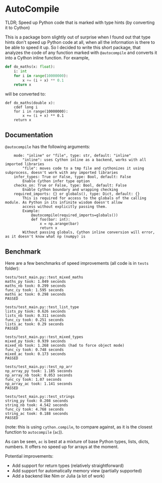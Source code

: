 # AutoCompile

TLDR; Speed up Python code that is marked with type hints (by converting it to Cython)

This is a package born slightly out of surprise when I found out that type hints don't 
speed up Python code at all, when all the information is there to be able to speed it up. 
So I decided to write this short package,  that analyzes the code of any function marked
with `@autocompile` and converts it into a Cython inline function. For example,

```python
def do_maths(x: float):
    i: int
    for i in range(10000000):
        x += (i + x) ** 0.1
    return x
```

will be converted to:

```cython
def do_maths(double x):
    cdef long i  
    for i in range(10000000):
        x += (i + x) ** 0.1
    return x
```

## Documentation

`@autocompile` has the following arguments:
```
    mode: "inline" or "file", type: str, default: "inline"
        "inline": uses Cython inline as a backend, works with all imported libraries 
        "file": moves code to a tmp file and cythonizes it using subprocess, doesn't work with any imported libraries 
    infer_types: True or False, type: Bool, default: False
        Enable Cython infer type option
    checks_on: True or False, type: Bool, default: False
        Enable Cython boundary and wrapping checking
    required_imports: {} or globals(), type: Dict, default: {}
        This is required for access to the globals of the calling module. As Python in its infinite wisdom doesn't allow
        access without explicitly passing them.
        Example:
            @autocompile(required_imports=globals())
            def foo(bar: int):
                x = np.arange(bar)
                return x
        Without passing globals, Cython inline conversion will error, as it doesn't know what np (numpy) is
```

## Benchmark

Here are a few benchmarks of speed improvements (all code is in `tests` folder):

```
tests/test_main.py::test_mixed_maths 
maths_py took: 1.049 seconds
maths_nb took: 0.299 seconds
func_cy took: 1.595 seconds
maths_ac took: 0.298 seconds
PASSED

tests/test_main.py::test_list_type 
lists_py took: 0.626 seconds
lists_nb took: 0.311 seconds
func_cy took: 0.251 seconds
lists_ac took: 0.29 seconds
PASSED

tests/test_main.py::test_mixed_types
mixed_py took: 0.939 seconds
mixed_nb took: 1.268 seconds (had to force object mode)
func_cy took: 0.748 seconds
mixed_ac took: 0.173 seconds
PASSED

tests/test_main.py::test_np_arr
np_array_py took: 1.185 seconds
np_array_nb took: 0.053 seconds
func_cy took: 1.07 seconds
np_array_ac took: 1.141 seconds
PASSED

tests/test_main.py::test_strings
string_py took: 0.208 seconds
string_nb took: 4.542 seconds
func_cy took: 4.768 seconds
string_ac took: 0.188 seconds
PASSED
```
(note: this is using `cython.compile`, to compare against, as it is the closest function to `autocompile` (`ac`)).

As can be seen, `ac` is best at a mixture of base Python types, lists, dicts, numbers. It offers
no speed up for arrays at the moment.

Potential improvements:
- Add support for return types (relatively straightforward)
- Add support for automatically memory view (partially supported)
- Add a backend like Nim or Julia (a lot of work)
